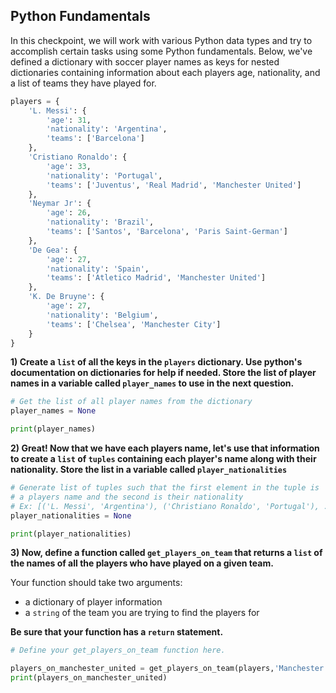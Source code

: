 ## Python Fundamentals

In this checkpoint, we will work with various Python data types and try to accomplish certain tasks using some Python fundamentals. Below, we've defined a dictionary with soccer player names as keys for nested dictionaries containing information about each players age, nationality, and a list of teams they have played for.   


```python
players = {
    'L. Messi': {
		'age': 31,
		'nationality': 'Argentina',
		'teams': ['Barcelona']
	},
	'Cristiano Ronaldo': {
		'age': 33,
		'nationality': 'Portugal',
		'teams': ['Juventus', 'Real Madrid', 'Manchester United']
	},
	'Neymar Jr': {
		'age': 26,
		'nationality': 'Brazil',
		'teams': ['Santos', 'Barcelona', 'Paris Saint-German']
	},
	'De Gea': {
		'age': 27,
		'nationality': 'Spain',
		'teams': ['Atletico Madrid', 'Manchester United']
	},
	'K. De Bruyne': {
		'age': 27,
		'nationality': 'Belgium',
		'teams': ['Chelsea', 'Manchester City']
	}
}
```

**1) Create a `list` of all the keys in the `players` dictionary. Use python's documentation on dictionaries for help if needed. Store the list of player names in a variable called `player_names` to use in the next question.**


```python
# Get the list of all player names from the dictionary
player_names = None
```


```python
print(player_names)
```

**2) Great! Now that we have each players name, let's use that information to create a `list` of `tuples` containing each player's name along with their nationality. Store the list in a variable called `player_nationalities`**


```python
# Generate list of tuples such that the first element in the tuple is 
# a players name and the second is their nationality 
# Ex: [('L. Messi', 'Argentina'), ('Christiano Ronaldo', 'Portugal'), ...]
player_nationalities = None
```


```python
print(player_nationalities)
```

**3) Now, define a function called `get_players_on_team` that returns a `list` of the names of all the players who have played on a given team.** 

Your function should take two arguments: 
* a dictionary of player information
* a `string` of the team you are trying to find the players for 

**Be sure that your function has a `return` statement.**


```python
# Define your get_players_on_team function here.
```


```python
players_on_manchester_united = get_players_on_team(players,'Manchester United')
print(players_on_manchester_united)
```
